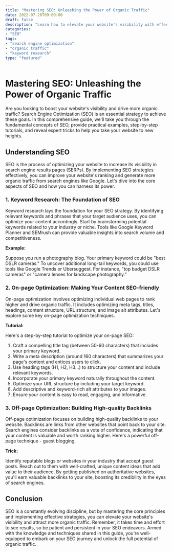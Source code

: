 ```yaml
--- 
title: "Mastering SEO: Unleashing the Power of Organic Traffic"
date: 2022-07-28T09:00:00
draft: false
description: "Learn how to elevate your website's visibility with effective SEO strategies, including essential tips, step-by-step tutorials, and expert tricks."
categories: 
- "SEO"
tags: 
- "search engine optimization"
- "organic traffic"
- "keyword research"
type: "featured"
--- 
```


# Mastering SEO: Unleashing the Power of Organic Traffic

Are you looking to boost your website's visibility and drive more organic traffic? Search Engine Optimization (SEO) is an essential strategy to achieve these goals. In this comprehensive guide, we'll take you through the fundamental concepts of SEO, provide practical examples, step-by-step tutorials, and reveal expert tricks to help you take your website to new heights.

## Understanding SEO

SEO is the process of optimizing your website to increase its visibility in search engine results pages (SERPs). By implementing SEO strategies effectively, you can improve your website's ranking and generate more organic traffic from search engines like Google. Let's dive into the core aspects of SEO and how you can harness its power.

### 1. Keyword Research: The Foundation of SEO

Keyword research lays the foundation for your SEO strategy. By identifying relevant keywords and phrases that your target audience uses, you can optimize your content accordingly. Start by brainstorming potential keywords related to your industry or niche. Tools like Google Keyword Planner and SEMrush can provide valuable insights into search volume and competitiveness.

**Example:**

Suppose you run a photography blog. Your primary keyword could be "best DSLR cameras." To uncover additional long-tail keywords, you could use tools like Google Trends or Ubersuggest. For instance, "top budget DSLR cameras" or "camera lenses for landscape photography."

### 2. On-page Optimization: Making Your Content SEO-friendly

On-page optimization involves optimizing individual web pages to rank higher and drive organic traffic. It includes optimizing meta tags, titles, headings, content structure, URL structure, and image alt attributes. Let's explore some key on-page optimization techniques.

**Tutorial:**

Here's a step-by-step tutorial to optimize your on-page SEO:

1. Craft a compelling title tag (between 50-60 characters) that includes your primary keyword.
2. Write a meta description (around 160 characters) that summarizes your page's content and entices users to click.
3. Use heading tags (H1, H2, H3...) to structure your content and include relevant keywords.
4. Incorporate your primary keyword naturally throughout the content.
5. Optimize your URL structure by including your target keyword.
6. Add descriptive and keyword-rich alt attributes to your images.
7. Ensure your content is easy to read, engaging, and informative.

### 3. Off-page Optimization: Building High-quality Backlinks

Off-page optimization focuses on building high-quality backlinks to your website. Backlinks are links from other websites that point back to your site. Search engines consider backlinks as a vote of confidence, indicating that your content is valuable and worth ranking higher. Here's a powerful off-page technique - guest blogging.

**Trick:**

Identify reputable blogs or websites in your industry that accept guest posts. Reach out to them with well-crafted, unique content ideas that add value to their audience. By getting published on authoritative websites, you'll earn valuable backlinks to your site, boosting its credibility in the eyes of search engines.

## Conclusion

SEO is a constantly evolving discipline, but by mastering the core principles and implementing effective strategies, you can elevate your website's visibility and attract more organic traffic. Remember, it takes time and effort to see results, so be patient and persistent in your SEO endeavors. Armed with the knowledge and techniques shared in this guide, you're well-equipped to embark on your SEO journey and unlock the full potential of organic traffic.
